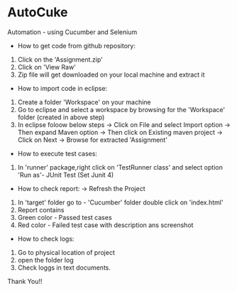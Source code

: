 # AutoCuke
Automation - using Cucumber and Selenium

* How to get code from github repository:
 1. Click on the 'Assignment.zip'
 2. Click on 'View Raw'
 3. Zip file will get downloaded on your local machine and extract it

* How to import code in eclipse:
 1. Create a folder 'Workspace' on your machine 
 2. Go to eclipse and select a workspace by browsing for the 'Workspace' folder (created in above step)
 3. In eclipse foloow below steps
         -> Click on File and select Import option 
         -> Then expand Maven option 
         -> Then click on Existing maven project
         -> Click on Next
         -> Browse for extracted 'Assignment'

* How to execute test cases:
 1. In 'runner' package,right click on 'TestRunner class' and select option 'Run as'- JUnit Test (Set Junit 4)

* How to check report:
 -> Refresh the Project
 1. In 'target' folder go to - 'Cucumber' folder double click on 'index.html' 
 2. Report contains 
 3. Green color - Passed test cases
 4. Red color - Failed test case with description ans screenshot

* How to check logs:
 1. Go to physical location of project
 2. open the folder log
 3. Check loggs in text documents.

Thank You!!

